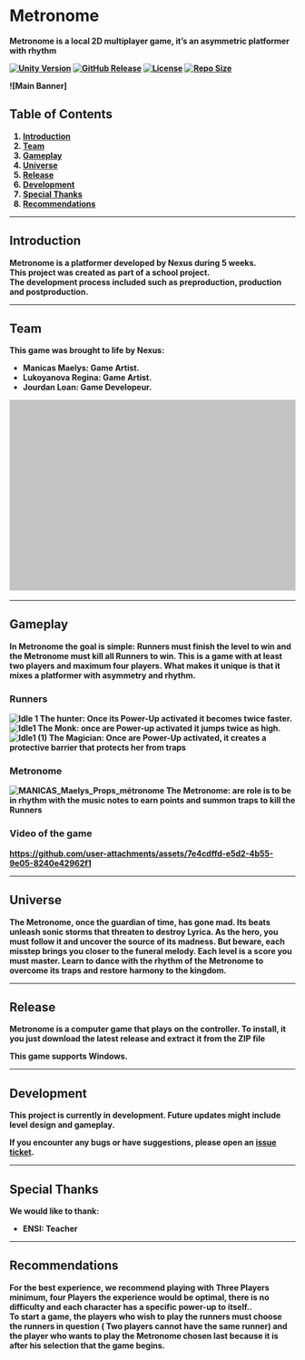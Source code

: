 
# <b>Metronome<b>

Metronome is a local 2D multiplayer game, it’s an asymmetric platformer with rhythm 

[![Unity Version](https://img.shields.io/badge/Unity-2022.3.47-blue?style=flat&logo=unity)](https://unity.com/)
[![GitHub Release](https://img.shields.io/github/v/release/Ecole-des-Nouvelles-Images/2024-Arcade-2D-Metronome)](https://github.com/Ecole-des-Nouvelles-Images/2024-Arcade-2D-Metronome/releases)
[![License](https://img.shields.io/github/license/Ecole-des-Nouvelles-Images/2024-Arcade-2D-Metronome)](https://github.com/Ecole-des-Nouvelles-Images/2024-Arcade-2D-Metronome/blob/main/LICENSE)
[![Repo Size](https://img.shields.io/github/repo-size/Ecole-des-Nouvelles-Images/2024-Arcade-2D-Metronome?color=lightgrey)](https://github.com/Ecole-des-Nouvelles-Images/2024-Arcade-2D-Metronome)

![Main Banner]

## Table of Contents
1. [Introduction](#introduction)
2. [Team](#team)
3. [Gameplay](#gameplay)
4. [Universe](#universe)
5. [Release](#release)
6. [Development](#development)
7. [Special Thanks](#special-thanks)
8. [Recommendations](#recommendations)

---

## Introduction
**Metronome** is a platformer developed by **Nexus** during **5 weeks**.  
This project was created as part of **a school project**.  
The development process included **such as preproduction, production and postproduction**.

---

## Team
This game was brought to life by **Nexus**:
- **Manicas Maelys**: Game Artist.
- **Lukoyanova Regina**: Game Artist.
- **Jourdan Loan**: Game Developeur.

![Team](https://github.com/Ecole-des-Nouvelles-Images/Unity-Template/blob/main/MetaData/team-photo.png)

---

## Gameplay
In Metronome the goal is simple: Runners must finish the level to win and the Metronome must kill all Runners to win. 
This is a game with at least two players and maximum four players.
What makes it unique is that it mixes a platformer with asymmetry and rhythm.

### Runners

![Idle 1](https://github.com/user-attachments/assets/1e8f9bac-0522-489f-9d0f-054983c5273b)
<b>The hunter<b>: Once its Power-Up activated it becomes twice faster.
![Idle1](https://github.com/user-attachments/assets/5aeb77d2-61f4-4b48-a9ff-1a1252e09ddf)
<b>The Monk<b>: once are Power-up activated it jumps twice as high.
![Idle1 (1)](https://github.com/user-attachments/assets/f87407e5-b41b-4f16-ace5-a6940a674228)
<b>The Magician<b>: Once are Power-Up activated, it creates a protective barrier that protects her from traps


### Metronome

![MANICAS_Maelys_Props_métronome](https://github.com/user-attachments/assets/afd186f6-eeb1-49a2-9963-801fe1cbd47d)
<b>The Metronome<b>: are role is to be in rhythm with the music notes to earn points and summon traps to kill the Runners 

### Video of the game

https://github.com/user-attachments/assets/7e4cdffd-e5d2-4b55-9e05-8240e42962f1

---

## Universe
The Metronome, once the guardian of time, has gone mad. Its beats unleash sonic storms that threaten to destroy Lyrica. As the hero, you must follow it and uncover the source of its madness. But beware, each misstep brings you closer to the funeral melody. Each level is a score you must master. Learn to dance with the rhythm of the Metronome to overcome its traps and restore harmony to the kingdom.

---

## Release
Metronome is a computer game that plays on the controller. To install, it you just download the latest release and extract it from the ZIP file

This game supports **Windows**.

---

## Development
This project is currently **in development**. Future updates might include **level design and gameplay**.  

If you encounter any bugs or have suggestions, please open an **[issue ticket](https://github.com/Ecole-des-Nouvelles-Images/Unity-Template/issues/new)**.

---

## Special Thanks
We would like to thank:
- **ENSI**: Teacher

---

## Recommendations
For the best experience, we recommend playing with **Three Players minimum, four Players the experience would be optimal, there is no difficulty and each character has a specific power-up to itself.**.  
To start a game, the players who wish to play the runners must choose the runners in question ( Two players cannot have the same runner) and the player who wants to play the Metronome chosen last because it is after his selection that the game begins.
